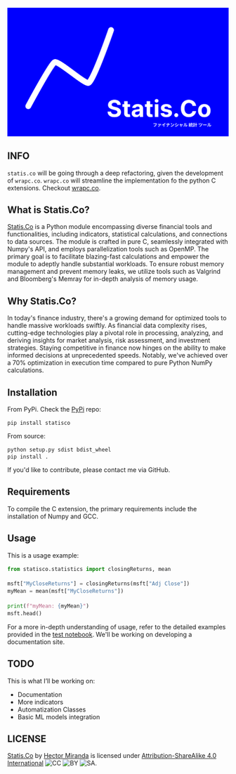 ![logo](https://github.com/H3cth0r/statis.co/blob/main/resources/logo.png)

## INFO
`statis.co` will be going through a deep refactoring, given the development of `wrapc.co`. `wrapc.co` will streamline the implementation fo the python C extensions.
Checkout [wrapc.co](https://github.com/H3cth0r/wrapc.co).

## What is Statis.Co?
[Statis.Co](https://github.com/H3cth0r/statis.co) is a Python module encompassing diverse financial tools and functionalities, 
including indicators, statistical calculations, and connections to data sources. 
The module is crafted in pure C, seamlessly integrated with Numpy's API, and 
employs parallelization tools such as OpenMP. The primary goal is to facilitate 
blazing-fast calculations and empower the module to adeptly handle substantial workloads.
To ensure robust memory management and prevent memory leaks, we utilize tools such as 
Valgrind and Bloomberg's Memray for in-depth analysis of memory usage.


## Why Statis.Co?
In today's finance industry, there's a growing demand for optimized tools to handle 
massive workloads swiftly. As financial data complexity rises, cutting-edge technologies 
play a pivotal role in processing, analyzing, and deriving insights for market analysis, 
risk assessment, and investment strategies. Staying competitive in finance now hinges on 
the ability to make informed decisions at unprecedented speeds. Notably, we've achieved 
over a 70% optimization in execution time compared to pure Python NumPy calculations.


## Installation
From PyPi. Check the [PyPi](https://pypi.org/project/statisco/) repo:
```
pip install statisco
```

From source:
```
python setup.py sdist bdist_wheel
pip install .
```
If you'd like to contribute, please contact me via GitHub.

## Requirements
To compile the C extension, the primary requirements include the installation of Numpy and GCC.


## Usage
This is a usage example:
```python
from statisco.statistics import closingReturns, mean

msft["MyCloseReturns"] = closingReturns(msft["Adj Close"])
myMean = mean(msft["MyCloseReturns"])

print(f"myMean: {myMean}")
msft.head()
```
For a more in-depth understanding of usage, refer to the detailed examples provided in the 
[test notebook](https://github.com/H3cth0r/statis.co/blob/main/test.ipynb).
We'll be working on developing a documentation site.

## TODO
This is what I’ll be working on:
- Documentation
- More indicators
- Automatization Classes
- Basic ML models integration

## LICENSE
[Statis.Co](https://github.com/H3cth0r/statis.co) by [Hector Miranda](https://github.com/H3cth0r) is licensed under [Attribution-ShareAlike 4.0 International](http://creativecommons.org/licenses/by-sa/4.0/?ref=chooser-v1) ![CC](https://mirrors.creativecommons.org/presskit/icons/cc.svg?ref=chooser-v1) ![BY](https://mirrors.creativecommons.org/presskit/icons/by.svg?ref=chooser-v1) ![SA](https://mirrors.creativecommons.org/presskit/icons/sa.svg?ref=chooser-v1).

